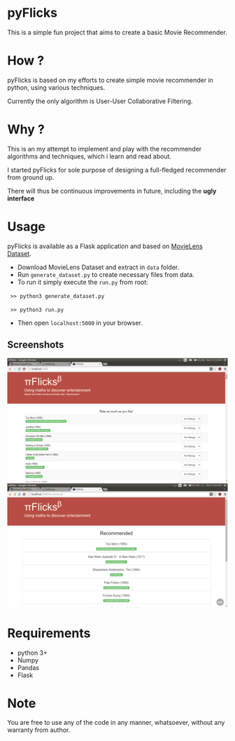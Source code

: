 # pyFlicks
This is a simple fun project that aims to create a basic Movie Recommender.

# How ?
pyFlicks is based on my efforts to create simple movie recommender in python, using various techniques.

Currently the only algorithm is User-User Collaborative Filtering.

# Why ?
This is an my attempt to implement and play with the recommender algorithms and techniques, which i learn and read about.

I started pyFlicks for sole purpose of designing a full-fledged recommender from ground up.

There will thus be continuous improvements in future, including the **ugly interface**

# Usage
pyFlicks is available as a Flask application and based on [MovieLens Dataset](http://grouplens.org/datasets/).

 - Download MovieLens Dataset and extract in `data` folder.
 - Run `generate_dataset.py` to create necessary files from data.
 - To run it simply execute the `run.py` from root:

` >> python3 generate_dataset.py`

` >> python3 run.py`

 - Then open `localhost:5000` in your browser.

## Screenshots
![Rating Interface](https://github.com/vikasrtr/pyflicks/raw/master/screen-1.png)
![Recommendations](https://github.com/vikasrtr/pyflicks/raw/master/screen-2.png)

# Requirements
 - python 3+
 - Numpy
 - Pandas
 - Flask

# Note
You are free to use any of the code in any manner, whatsoever, without any warranty from author.